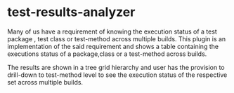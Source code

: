 test-results-analyzer
=====================

Many of us have a requirement of knowing the execution status of a test package , test class or test-method across multiple builds. This plugin is an implementation of the said requirement and shows a table containing the executions status of a package,class or a test-method across builds.

The results are shown in a tree grid hierarchy and user has the provision to drill-down to test-method level to see the execution status of the respective set across multiple builds.
